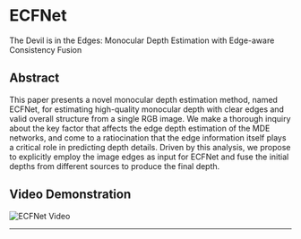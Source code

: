 # ECFNet
The Devil is in the Edges: Monocular Depth Estimation with Edge-aware Consistency Fusion

## Abstract

This paper presents a novel monocular depth estimation method, named ECFNet, for estimating high-quality monocular depth with clear edges and valid overall structure from a single RGB image. We make a thorough inquiry about the key factor that affects the edge depth estimation of the MDE networks, and come to a ratiocination that the edge information itself plays a critical role in predicting depth details.
Driven by this analysis, we propose to explicitly employ the image edges as input for ECFNet and fuse the initial depths from different sources to produce the final depth.
## Video Demonstration

![ECFNet Video](sample/gif_720.gif)

---
